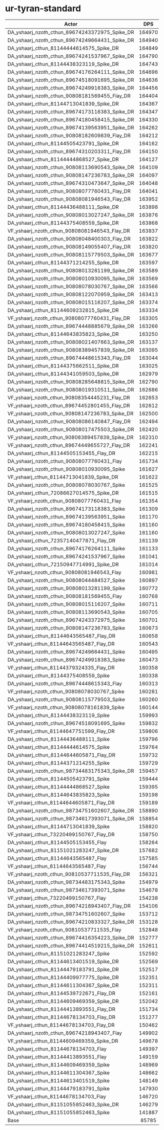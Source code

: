 # ur-tyran-standard
| Actor | DPS | Increase |
|---|:---:|:---:|
|DA_yshaarj_nzoth_cthun_89674243372975_Spike_DR|164970|92.31%|
|DA_yshaarj_nzoth_cthun_89674249664431_Spike_DR|164940|92.27%|
|DA_yshaarj_cthun_81144444614575_Spike_DR|164849|92.17%|
|DA_yshaarj_nzoth_cthun_89674241537967_Spike_DR|164790|92.10%|
|DA_yshaarj_cthun_81144438323119_Spike_DR|164743|92.04%|
|DA_yshaarj_nzoth_cthun_89674176264111_Spike_DR|164696|91.99%|
|DA_yshaarj_nzoth_cthun_89674518091695_Spike_DR|164636|91.92%|
|DA_yshaarj_nzoth_cthun_89674249918383_Spike_DR|164456|91.71%|
|DA_yshaarj_nzoth_cthun_90808181569455_Flay_DR|164404|91.65%|
|DA_yshaarj_cthun_81144713041839_Spike_DR|164367|91.60%|
|DA_yshaarj_nzoth_cthun_89674173118383_Spike_DR|164347|91.58%|
|DA_yshaarj_nzoth_cthun_89674180458415_Spike_DR|164330|91.56%|
|DA_yshaarj_nzoth_cthun_89674139563951_Spike_DR|164262|91.48%|
|DA_yshaarj_nzoth_cthun_90808182609839_Flay_DR|164212|91.42%|
|DA_yshaarj_cthun_81144505423791_Spike_DR|164162|91.36%|
|DA_yshaarj_nzoth_cthun_89674310203311_Flay_DR|164150|91.35%|
|DA_yshaarj_cthun_81144444868527_Spike_DR|164127|91.32%|
|DA_yshaarj_nzoth_cthun_90808113690543_Spike_DR|164109|91.30%|
|DA_yshaarj_nzoth_cthun_90808147236783_Spike_DR|164097|91.29%|
|DA_yshaarj_nzoth_cthun_89674310473647_Spike_DR|164048|91.23%|
|DA_yshaarj_nzoth_cthun_90808077760431_Flay_DR|164041|91.22%|
|DA_yshaarj_nzoth_cthun_90808081946543_Flay_DR|163952|91.12%|
|DA_yshaarj_cthun_81144436488111_Spike_DR|163898|91.06%|
|DA_yshaarj_nzoth_cthun_90808013027247_Spike_DR|163876|91.03%|
|DA_yshaarj_cthun_81144375408559_Spike_DR|163868|91.02%|
|VF_yshaarj_nzoth_cthun_90808081946543_Flay_DR|163837|90.99%|
|DA_yshaarj_nzoth_cthun_90808048400303_Flay_DR|163822|90.97%|
|DA_yshaarj_nzoth_cthun_90808149055407_Flay_DR|163820|90.97%|
|DA_yshaarj_nzoth_cthun_90808115779503_Spike_DR|163677|90.80%|
|DA_yshaarj_cthun_81144371214255_Spike_DR|163597|90.71%|
|DA_yshaarj_nzoth_cthun_90808013281199_Spike_DR|163589|90.70%|
|DA_yshaarj_nzoth_cthun_90808010930095_Spike_DR|163569|90.67%|
|DA_yshaarj_nzoth_cthun_90808078030767_Spike_DR|163566|90.67%|
|DA_yshaarj_nzoth_cthun_90808122070959_Spike_DR|163413|90.49%|
|DA_yshaarj_nzoth_cthun_90808015116207_Spike_DR|163374|90.45%|
|DA_yshaarj_cthun_81144609232815_Spike_DR|163334|90.40%|
|VF_yshaarj_nzoth_cthun_90808077760431_Flay_DR|163305|90.37%|
|DA_yshaarj_nzoth_cthun_89674448885679_Spike_DR|163266|90.32%|
|DA_yshaarj_cthun_81144643835823_Spike_DR|163250|90.30%|
|DA_yshaarj_nzoth_cthun_90808021407663_Spike_DR|163137|90.17%|
|DA_yshaarj_nzoth_cthun_90808389457839_Spike_DR|163095|90.12%|
|DA_yshaarj_nzoth_cthun_89674448615343_Flay_DR|163044|90.06%|
|DA_yshaarj_cthun_81144375662511_Spike_DR|163025|90.04%|
|DA_yshaarj_cthun_81144341059503_Spike_DR|162979|89.99%|
|DA_yshaarj_nzoth_cthun_90808285648815_Spike_DR|162790|89.77%|
|DA_yshaarj_nzoth_cthun_90808019310511_Spike_DR|162686|89.64%|
|VF_yshaarj_nzoth_cthun_90808354445231_Flay_DR|162653|89.61%|
|VF_yshaarj_nzoth_cthun_89674452801455_Flay_DR|162612|89.56%|
|VF_yshaarj_nzoth_cthun_90808147236783_Spike_DR|162500|89.43%|
|DA_yshaarj_nzoth_cthun_90808086140847_Flay_DR|162494|89.42%|
|DA_yshaarj_nzoth_cthun_90808017475503_Spike_DR|162420|89.33%|
|VF_yshaarj_nzoth_cthun_90808389457839_Spike_DR|162310|89.21%|
|VF_yshaarj_nzoth_cthun_89674449655727_Flay_DR|162241|89.13%|
|DA_yshaarj_cthun_81144505153455_Flay_DR|162215|89.09%|
|DA_yshaarj_nzoth_cthun_90808077760431_Flay|161734|88.53%|
|DA_yshaarj_nzoth_cthun_90808010930095_Spike|161627|88.41%|
|VF_yshaarj_cthun_81144713041839_Spike_DR|161622|88.40%|
|DA_yshaarj_nzoth_cthun_90808078030767_Spike|161525|88.29%|
|DA_yshaarj_cthun_72086627014575_Spike_DR|161515|88.28%|
|VF_yshaarj_nzoth_cthun_90808077760431_Flay|161354|88.09%|
|DA_yshaarj_nzoth_cthun_89674173118383_Spike|161309|88.04%|
|DA_yshaarj_nzoth_cthun_89674139563951_Spike|161170|87.88%|
|DA_yshaarj_nzoth_cthun_89674180458415_Spike|161160|87.87%|
|DA_yshaarj_nzoth_cthun_90808013027247_Spike|161160|87.87%|
|DA_yshaarj_cthun_72357140477871_Flay_DR|161139|87.84%|
|DA_yshaarj_nzoth_cthun_89674176264111_Spike|161133|87.83%|
|DA_yshaarj_nzoth_cthun_89674241537967_Spike|161041|87.73%|
|DA_yshaarj_cthun_72150947714991_Spike_DR|161014|87.69%|
|VF_yshaarj_nzoth_cthun_90808081946543_Flay|160981|87.66%|
|DA_yshaarj_nzoth_cthun_90808044484527_Spike|160897|87.56%|
|DA_yshaarj_nzoth_cthun_90808013281199_Spike|160772|87.41%|
|DA_yshaarj_nzoth_cthun_90808181569455_Flay|160768|87.41%|
|DA_yshaarj_nzoth_cthun_90808015116207_Spike|160711|87.34%|
|DA_yshaarj_nzoth_cthun_90808113690543_Spike|160705|87.33%|
|DA_yshaarj_nzoth_cthun_89674243372975_Spike|160701|87.33%|
|DA_yshaarj_nzoth_cthun_90808147236783_Spike|160673|87.30%|
|DA_yshaarj_cthun_81144643565487_Flay_DR|160658|87.28%|
|VF_yshaarj_cthun_81144643565487_Flay_DR|160543|87.15%|
|DA_yshaarj_nzoth_cthun_89674249664431_Spike|160495|87.09%|
|DA_yshaarj_nzoth_cthun_89674249918383_Spike|160473|87.06%|
|VF_yshaarj_cthun_81144379324335_Flay_DR|160358|86.93%|
|DA_yshaarj_cthun_81144375408559_Spike|160338|86.91%|
|DA_yshaarj_nzoth_cthun_89674448615343_Flay|160313|86.88%|
|VF_yshaarj_nzoth_cthun_90808078030767_Spike|160281|86.84%|
|DA_yshaarj_nzoth_cthun_90808115779503_Spike|160260|86.82%|
|VF_yshaarj_nzoth_cthun_90808078161839_Spike|160144|86.68%|
|DA_yshaarj_cthun_81144438323119_Spike|159993|86.50%|
|DA_yshaarj_nzoth_cthun_89674518091695_Spike|159832|86.32%|
|VF_yshaarj_cthun_81144647751599_Flay_DR|159806|86.29%|
|DA_yshaarj_cthun_81144436488111_Spike|159796|86.27%|
|DA_yshaarj_cthun_81144444614575_Spike|159764|86.24%|
|DA_yshaarj_cthun_81144644605871_Flay_DR|159732|86.20%|
|DA_yshaarj_cthun_81144371214255_Spike|159729|86.20%|
|DA_yshaarj_nzoth_cthun_98734483175343_Spike_DR|159457|85.88%|
|DA_yshaarj_cthun_81144505423791_Spike|159444|85.86%|
|DA_yshaarj_cthun_81144444868527_Spike|159395|85.81%|
|DA_yshaarj_cthun_81144643835823_Spike|159198|85.58%|
|VF_yshaarj_cthun_81144644605871_Flay_DR|159189|85.57%|
|DA_yshaarj_nzoth_cthun_98734751602607_Spike_DR|158890|85.22%|
|DA_yshaarj_nzoth_cthun_98734617393071_Spike_DR|158854|85.18%|
|DA_yshaarj_cthun_81144713041839_Spike|158820|85.14%|
|VF_yshaarj_cthun_73220499150767_Flay_DR|158750|85.06%|
|DA_yshaarj_cthun_81144505153455_Flay|158264|84.49%|
|DA_yshaarj_cthun_81151021283247_Spike_DR|157682|83.81%|
|DA_yshaarj_cthun_81144643565487_Flay|157585|83.70%|
|VF_yshaarj_cthun_81144643565487_Flay|156744|82.72%|
|VF_yshaarj_nzoth_cthun_90810537711535_Flay_DR|156321|82.22%|
|DA_yshaarj_nzoth_cthun_98734483175343_Spike|154979|80.66%|
|DA_yshaarj_nzoth_cthun_98734617393071_Spike|154678|80.31%|
|VF_yshaarj_cthun_73220499150767_Flay|154238|79.80%|
|DA_yshaarj_nzoth_cthun_89674218943407_Flay_DR|154106|79.64%|
|DA_yshaarj_nzoth_cthun_98734751602607_Spike|153712|79.18%|
|DA_yshaarj_nzoth_cthun_89674210833327_Spike_DR|153128|78.50%|
|VF_yshaarj_nzoth_cthun_90810537711535_Flay|152848|78.18%|
|DA_yshaarj_nzoth_cthun_89674416354223_Spike_DR|152777|78.09%|
|DA_yshaarj_nzoth_cthun_89674414519215_Spike_DR|152611|77.90%|
|DA_yshaarj_cthun_81151021283247_Spike|152592|77.88%|
|DA_yshaarj_cthun_81144613401519_Spike_DR|152569|77.85%|
|DA_yshaarj_cthun_81144479183791_Spike_DR|152517|77.79%|
|DA_yshaarj_cthun_81144409977775_Spike_DR|152351|77.60%|
|DA_yshaarj_cthun_81144611304367_Spike_DR|152311|77.55%|
|DA_yshaarj_cthun_81144539722671_Flay_DR|152161|77.37%|
|DA_yshaarj_cthun_81144609469359_Spike_DR|152042|77.24%|
|DA_yshaarj_cthun_81144413893551_Flay_DR|151734|76.88%|
|DA_yshaarj_cthun_81144678134703_Flay_DR|151277|76.34%|
|VF_yshaarj_cthun_81144678134703_Flay_DR|150462|75.39%|
|DA_yshaarj_nzoth_cthun_89674218943407_Flay|149902|74.74%|
|VF_yshaarj_cthun_81144609469359_Spike_DR|149678|74.48%|
|DA_yshaarj_cthun_81144678134703_Flay|149397|74.15%|
|DA_yshaarj_cthun_81144413893551_Flay|149159|73.88%|
|DA_yshaarj_cthun_81144609469359_Spike|148969|73.65%|
|DA_yshaarj_cthun_81144611304367_Spike|148662|73.30%|
|DA_yshaarj_cthun_81144613401519_Spike|148149|72.70%|
|DA_yshaarj_cthun_81144479183791_Spike|147930|72.44%|
|VF_yshaarj_cthun_81144678134703_Flay|146720|71.03%|
|DA_yshaarj_cthun_81151055852463_Spike_DR|146279|70.52%|
|DA_yshaarj_cthun_81151055852463_Spike|141887|65.40%|
|Base|85785|0.00%|
